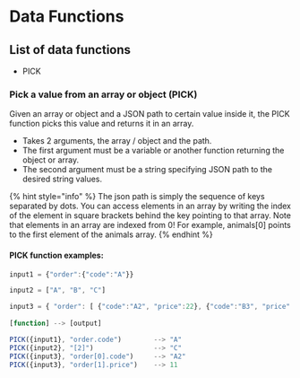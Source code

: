 # Data Functions

## List of data functions

* PICK

### Pick a value from an array or object (PICK)

Given an array or object and a JSON path to certain value inside it, the PICK function picks this value and returns it in an array.

* Takes 2 arguments, the array / object and the path.
* The first argument must be a variable or another function returning the object or array.
* The second argument must be a string specifying JSON path to the desired string values.

{% hint style="info" %}
The json path is simply the sequence of keys separated by dots. You can access elements in an array by writing the index of the element in square brackets behind the key pointing to that array. Note that elements in an array are indexed from 0! For example, animals\[0] points to the first element of the animals array.
{% endhint %}

#### PICK function examples:

```javascript
input1 = {"order":{"code":"A"}}

input2 = ["A", "B", "C"]

input3 = { "order": [ {"code":"A2", "price":22}, {"code":"B3", "price":11} ] }
 
[function] --> [output]

PICK({input1}, "order.code")        --> "A"
PICK({input2}, "[2]")               --> "C"
PICK({input3}, "order[0].code")     --> "A2"
PICK({input3}, "order[1].price")    --> 11
```

